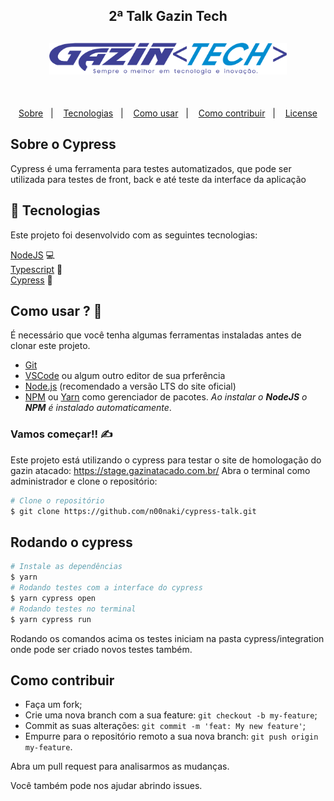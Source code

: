 <h2 align="center">
2ª Talk Gazin Tech
</h2>

<h2 align="center">
    <img src="./logo-gazin/logo-gazin-tech.png" width="380px" />
</h2>

<br/>

<p align="center">
  <a href="#sobre-o-SendEmail">Sobre</a>&nbsp;&nbsp;&nbsp;|&nbsp;&nbsp;&nbsp;
  <a href="#rocket-Tecnologias">Tecnologias</a>&nbsp;&nbsp;&nbsp;|&nbsp;&nbsp;&nbsp;
  <a href="#como-usar--">Como usar</a>&nbsp;&nbsp;&nbsp;|&nbsp;&nbsp;&nbsp;
  <a href="#como-contribuir">Como contribuir</a>&nbsp;&nbsp;&nbsp;|&nbsp;&nbsp;&nbsp;
  <a href="#memo-license">License</a>
</p>

## Sobre o Cypress

Cypress é uma ferramenta para testes automatizados, que pode ser utilizada para testes de front, back e até teste da interface da aplicação

## :rocket: Tecnologias

Este projeto foi desenvolvido com as seguintes tecnologias:

[NodeJS][nodejs] 💻 </br>
[Typescript][typescript] 📘 </br>
[Cypress][cypress] 🐳 </br>

## Como usar ? 🤔

É necessário que você tenha algumas ferramentas instaladas antes de clonar este projeto.

- [Git](https://git-scm.com)
- [VSCode](https://code.visualstudio.com/) ou algum outro editor de sua prferência
- [Node.js](https://nodejs.org/) (recomendado a versão LTS do site oficial)
- [NPM](https://www.npmjs.com/) ou [Yarn](https://yarnpkg.com/) como gerenciador de pacotes. _Ao instalar o **NodeJS** o **NPM** é instalado automaticamente_.

### Vamos começar!! ✍

Este projeto está utilizando o cypress para testar o site de homologação do gazin atacado: https://stage.gazinatacado.com.br/
Abra o terminal como administrador e clone o repositório:

```bash
# Clone o repositório
$ git clone https://github.com/n00naki/cypress-talk.git
```

## Rodando o cypress

```bash
# Instale as dependências
$ yarn
# Rodando testes com a interface do cypress
$ yarn cypress open
# Rodando testes no terminal
$ yarn cypress run
```

Rodando os comandos acima os testes iniciam na pasta cypress/integration onde pode ser criado novos testes também.

## Como contribuir

- Faça um fork;
- Crie uma nova branch com a sua feature: `git checkout -b my-feature`;
- Commit as suas alterações: `git commit -m 'feat: My new feature'`;
- Empurre para o repositório remoto a sua nova branch: `git push origin my-feature`.

Abra um pull request para analisarmos as mudanças.

Você também pode nos ajudar abrindo issues.

[typescript]: https://www.typescriptlang.org/
[nodejs]: https://nodejs.org/en/
[cypress]: https://docs.cypress.io/guides/overview/why-cypress

